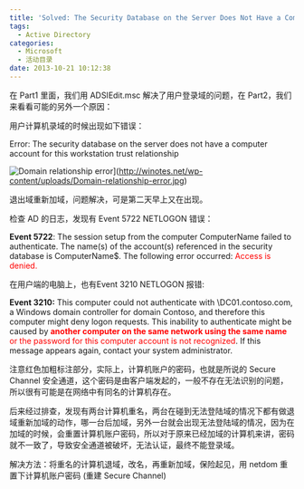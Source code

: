 ```yaml
---
title: 'Solved: The Security Database on the Server Does Not Have a Computer Account for This Workstation Trust Relationship - Part2'
tags:
  - Active Directory
categories:
  - Microsoft
  - 活动目录
date: 2013-10-21 10:12:38
---
```


在 Part1 里面，我们用 ADSIEdit.msc 解决了用户登录域的问题，在 Part2，我们来看看可能的另外一个原因：

用户计算机录域的时候出现如下错误：

Error: The security database on the server does not have a computer account for this workstation trust relationship

![Domain relationship error](http://winotes.net/wp-content/uploads/Domain-relationship-error.jpg)](http://winotes.net/wp-content/uploads/Domain-relationship-error.jpg)

退出域重新加域，问题解决，可是第二天早上又在出现。

检查 AD 的日志，发现有  Event 5722 NETLOGON 错误：

**Event 5722**: The session setup from the computer ComputerName failed to authenticate. The name(s) of the account(s) referenced in the security database is ComputerName$. The following error occurred:
<span style="color: #ff0000">Access is denied.</span>

在用户端的电脑上，也有Event 3210 NETLOGON 报错:

**Event 3210:** This computer could not authenticate with \\DC01.contoso.com, a Windows domain controller for domain Contoso, and therefore this computer might deny logon requests. This inability to authenticate might be caused by <span style="color: #ff0000">**another computer on the same network using the same name** or the password for this computer account is not recognized</span>. If this message appears again, contact your system administrator.

注意红色加粗标注部分，实际上，计算机账户的密码，也就是所说的 Secure Channel 安全通道，这个密码是由客户端发起的，一般不存在无法识别的问题，所以很有可能是在网络中有同名的计算机存在。

后来经过排查，发现有两台计算机重名，两台在碰到无法登陆域的情况下都有做退域重新加域的动作，哪一台后加域，另外一台就会出现无法登陆域的情况，因为在加域的时候，会重置计算机账户密码，所以对于原来已经加域的计算机来讲，密码就不一致了，导致安全通道被破坏，无法认证，最终不能登录域。

解决方法：将重名的计算机退域，改名，再重新加域，保险起见，用 netdom 重置下计算机账户密码 (重建 Secure Channel)
